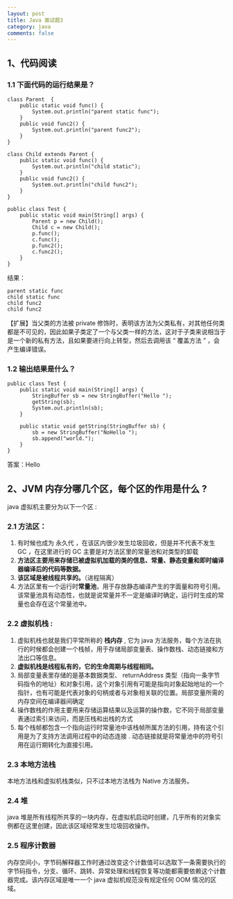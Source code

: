 ```yaml
---
layout: post
title: Java 面试题3
category: java
comments: false
---
```

## 1、代码阅读

### 1.1 下面代码的运行结果是？  

    class Parent  {
        public static void func() {
            System.out.println("parent static func");
        }
        public void func2() {
            System.out.println("parent func2");
        }
    }

    class Child extends Parent {
        public static void func() {
            System.out.println("child static");
        }
        public void func2() {
            System.out.println("child func2");
        }
    }

    public class Test {
        public static void main(String[] args) {
            Parent p = new Child();
            Child c = new Child();
            p.func();
            c.func();
            p.func2();
            c.func2();
        }
    }

结果：

    parent static func  
    child static func  
    child func2  
    child func2  

【扩展】当父类的方法被 private 修饰时，表明该方法为父类私有，对其他任何类都是不可见的，因此如果子类定了一个与父类一样的方法，这对于子类来说相当于是一个新的私有方法，且如果要进行向上转型，然后去调用该 “ 覆盖方法 ” ，会产生编译错误。

### 1.2 输出结果是什么？

    public class Test {
        public static void main(String[] args) {
            StringBuffer sb = new StringBuffer("Hello ");
            getString(sb);
            System.out.println(sb);
        }

        public static void getString(StringBuffer sb) {
            sb = new StringBuffer("NoHello ");
            sb.append("world.");
        }
    }

答案：Hello

## 2、JVM 内存分哪几个区，每个区的作用是什么 ?
java 虚拟机主要分为以下一个区 :

### 2.1 方法区：
1. 有时候也成为 永久代 ，在该区内很少发生垃圾回收，但是并不代表不发生 GC ，在这里进行的 GC 主要是对方法区里的常量池和对类型的卸载
2. **方法区主要用来存储已被虚拟机加载的类的信息、常量、静态变量和即时编译器编译后的代码等数据。**
3. **该区域是被线程共享的。**（进程隔离）
4. 方法区里有一个运行时**常量池**，用于存放静态编译产生的字面量和符号引用。该常量池具有动态性，也就是说常量并不一定是编译时确定，运行时生成的常量也会存在这个常量池中。

### 2.2 虚拟机栈 :
1. 虚拟机栈也就是我们平常所称的 **栈内存** , 它为 java 方法服务，每个方法在执行的时候都会创建一个栈帧，用于存储局部变量表、操作数栈、动态链接和方法出口等信息。
2. **虚拟机栈是线程私有的，它的生命周期与线程相同。**
3. 局部变量表里存储的是基本数据类型、 returnAddress 类型（指向一条字节码指令的地址）和对象引用，这个对象引用有可能是指向对象起始地址的一个指针，也有可能是代表对象的句柄或者与对象相关联的位置。局部变量所需的内存空间在编译器间确定
4. 操作数栈的作用主要用来存储运算结果以及运算的操作数，它不同于局部变量表通过索引来访问，而是压栈和出栈的方式
5. 每个栈帧都包含一个指向运行时常量池中该栈帧所属方法的引用，持有这个引用是为了支持方法调用过程中的动态连接 . 动态链接就是将常量池中的符号引用在运行期转化为直接引用。


### 2.3 本地方法栈
本地方法栈和虚拟机栈类似，只不过本地方法栈为 Native 方法服务。

### 2.4 堆
java 堆是所有线程所共享的一块内存，在虚拟机启动时创建，几乎所有的对象实例都在这里创建，因此该区域经常发生垃圾回收操作。

### 2.5 程序计数器
内存空间小，字节码解释器工作时通过改变这个计数值可以选取下一条需要执行的字节码指令，分支、循环、跳转、异常处理和线程恢复等功能都需要依赖这个计数器完成。该内存区域是唯一一个 java 虚拟机规范没有规定任何 OOM 情况的区域。
